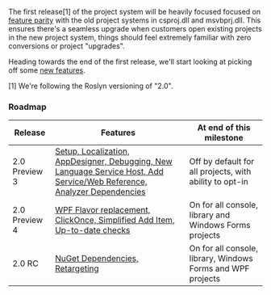 The first release[1] of the project system will be heavily focused focused on [feature parity](https://github.com/dotnet/roslyn/issues?q=is%3Aopen+label%3A%22Area-Project+System%22+label%3A%22Project+System-Parity%22) with the old project systems in csproj.dll and msvbprj.dll. This ensures there's a seamless upgrade when customers open existing projects in the new project system, things should feel extremely familiar with zero conversions or project "upgrades".

Heading towards the end of the first release, we'll start looking at picking off some [new features](https://github.com/dotnet/roslyn/labels/Project%20System-New%20Feature).

[1] We're following the Roslyn versioning of "2.0".

### Roadmap
|Release|Features|At end of this milestone|
|-------|--------|--------|
|2.0 Preview 3|[Setup, Localization, AppDesigner, Debugging, New Language Service Host, Add Service/Web Reference, Analyzer Dependencies](https://github.com/dotnet/roslyn/issues?q=is%3Aopen+is%3Aissue+label%3A%22Area-Project+System%22+milestone%3A%222.0+%28Preview+3%29%22)|Off by default for all projects, with ability to opt-in|
|2.0 Preview 4|[WPF Flavor replacement, ClickOnce, Simplified Add Item, Up-to-date checks](https://github.com/dotnet/roslyn/issues?q=is%3Aopen+is%3Aissue+label%3A%22Area-Project+System%22+milestone%3A%222.0+%28Preview+4%29%22)|On for all console, library and Windows Forms projects|
|2.0 RC|[NuGet Dependencies, Retargeting](https://github.com/dotnet/roslyn/issues?q=is%3Aopen+is%3Aissue+label%3A%22Area-Project+System%22+milestone%3A%222.0+%28RC%29%22)|On for all console, library, Windows Forms and WPF projects|
